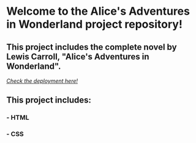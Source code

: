 # Welcome to the Alice's Adventures in Wonderland project repository!

This project includes the complete novel by Lewis Carroll, "Alice's Adventures in Wonderland".
-----------
*[Check the deployment here!](https://alice-in-wonderland.vercel.app/)*

## This project includes:
### - HTML
### - CSS

